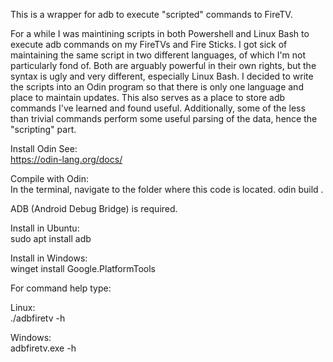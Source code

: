 This is a wrapper for adb to execute "scripted" commands to FireTV.

For a while I was maintining scripts in both Powershell and Linux Bash to execute adb commands on my FireTVs and Fire Sticks. I got sick of maintaining the same script in two different languages, of which I'm not particularly fond of. Both are arguably powerful in their own rights, but the syntax is ugly and very different, especially Linux Bash. I decided to write the scripts into an Odin program so that there is only one language and place to maintain updates. This also serves as a place to store adb commands I've learned and found useful. Additionally, some of the less than trivial commands perform some useful parsing of the data, hence the "scripting" part.

Install Odin See:<br />
https://odin-lang.org/docs/

Compile with Odin:<br />
In the terminal, navigate to the folder where this code is located.
odin build .

ADB (Android Debug Bridge) is required.

Install in Ubuntu:<br />
sudo apt install adb

Install in Windows:<br />
winget install Google.PlatformTools

For command help type:<br />

Linux:<br />
./adbfiretv -h

Windows:<br />
adbfiretv.exe -h
